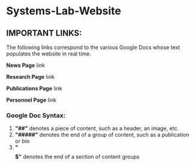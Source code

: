 # Systems-Lab-Website

## IMPORTANT LINKS:
The following links correspond to the various Google Docs whose text populates the website in real time.

**News Page**
link

**Research Page**
link

**Publications Page**
link

**Personnel Page**
link


### Google Doc Syntax:
1. **"##"** denotes a piece of content, such as a header, an image, etc.
2. **"#####"** denotes the end of a group of content, such as a publication or bio
3. **"$$$$$"** denotes the end of a section of content groups
